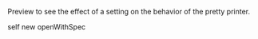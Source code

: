 Preview to see the effect of a setting on the behavior of the pretty printer.self new openWithSpec 
